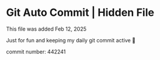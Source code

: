 # Git Auto Commit | Hidden File

This file was added Feb 12, 2025

Just for fun and keeping my daily git commit active 🤪

commit number: 442241
